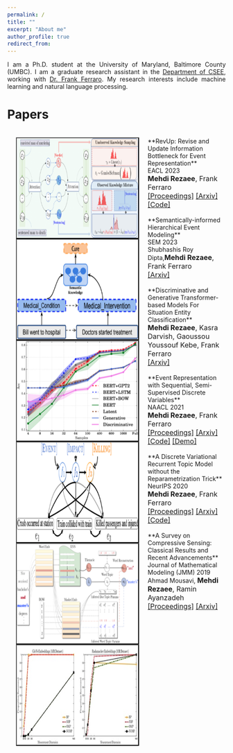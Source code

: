 ```yaml
---
permalink: /
title: ""
excerpt: "About me"
author_profile: true
redirect_from:
---
```

<p align="justify"> 
I am a Ph.D. student at the University of Maryland, Baltimore County (UMBC). I am a graduate research assistant in the <a href="https://www.csee.umbc.edu/">Department of CSEE</a>, working with <a href="https://www.csee.umbc.edu/~ferraro/">Dr. Frank Ferraro</a>. My research interests include machine learning and natural language processing.
</p>

# <a name="paper-id"></a> Papers

<br>
<img src="images/RevUpModel.png" alt="" width="280" height="230" align="left" hspace="20" style="border: #000000 2px outset;">
**RevUp: Revise and Update Information Bottleneck for Event Representation**<br>
EACL 2023<br>
<font size="3"><b>Mehdi Rezaee</b>, Frank Ferraro<br>
<a href="https://aclanthology.org/2023.eacl-main.56.pdf">[Proceedings]</a> <a href="https://arxiv.org/pdf/2205.12248.pdf">[Arxiv]</a> <a href="https://github.com/mmrezaee/RevUp">[Code]</a></font>
<br><br>

<img src="images/sem.png" alt="" width="280" height="230" align="left" hspace="20" style="border: #000000 2px outset;">
**Semantically-informed Hierarchical Event Modeling**<br>
SEM 2023<br>
Shubhashis Roy Dipta,<font size="3"><b>Mehdi Rezaee</b>, Frank Ferraro<br>
<a href="https://arxiv.org/pdf/2212.10547.pdf">[Arxiv]</a></font>
<br><br>

<img src="images/situation.png" alt="" width="280" height="230" align="left" hspace="20" style="border: #000000 2px outset;">
**Discriminative and Generative Transformer-based Models For Situation Entity Classification**<br>
<font size="3"><b>Mehdi Rezaee</b>, Kasra Darvish, Gaoussou Youssouf Kebe, Frank Ferraro<br>
<a href="https://arxiv.org/pdf/2109.07434.pdf">[Arxiv]</a></font>
<br><br>

<img src="images/SSDVAE_42.png" alt="" width="280" height="230" align="left" hspace="20" style="border: #000000 2px outset;">
**Event Representation with Sequential, Semi-Supervised Discrete Variables**<br>
NAACL 2021<br>
<font size="3"><b>Mehdi Rezaee</b>, Frank Ferraro<br>
<a href="https://aclanthology.org/2021.naacl-main.374.pdf">[Proceedings]</a> <a href="https://arxiv.org/pdf/2010.04361.pdf">[Arxiv]</a> <a href="https://github.com/mmrezaee/SSDVAE">[Code]</a> <a href="https://colab.research.google.com/drive/1blsHkUReIrDhwvRVwEAUY3rGBrp7Up1I#scrollTo=uUNm5pag9Nnu">[Demo]</a></font>
<br><br>

<img src="images/vrtm_EncDec_42.png" alt="" width="280" height="230" align="left" hspace="20" style="border: #000000 2px outset;">
**A Discrete Variational Recurrent Topic Model without the Reparametrization Trick**<br>
NeurIPS 2020<br>
<font size="3"><b>Mehdi Rezaee</b>, Frank Ferraro<br>
<a href="https://proceedings.neurips.cc/paper/2020/file/9f1d5659d5880fb427f6e04ae500fc25-Paper.pdf">[Proceedings]</a> <a href="https://arxiv.org/pdf/2010.12055.pdf">[Arxiv]</a> <a href="https://github.com/mmrezaee/VRTM">[Code]</a></font>
<br><br>

<img src="images/survey_42.jpg" alt="" width="280" height="230" align="left" hspace="20" style="border: #000000 2px outset;">
**A Survey on Compressive Sensing: Classical Results and Recent Advancements**<br>
Journal of Mathematical Modeling (JMM) 2019<br> Ahmad Mousavi, <font size="3"><b>Mehdi Rezaee</b>, Ramin Ayanzadeh<br>
<a href="https://jmm.guilan.ac.ir/article_4155_b84c66cd66053821ec4e8c2447fd3bf1.pdf">[Proceedings]</a> <a href="https://arxiv.org/pdf/1908.01014.pdf">[Arxiv]</a></font>
<br>
